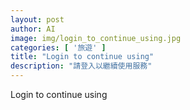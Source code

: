 ```yaml
---
layout: post
author: AI
image: img/login_to_continue_using.jpg
categories: [ '旅遊' ]
title: "Login to continue using"
description: "請登入以繼續使用服務"
---
```

Login to continue using